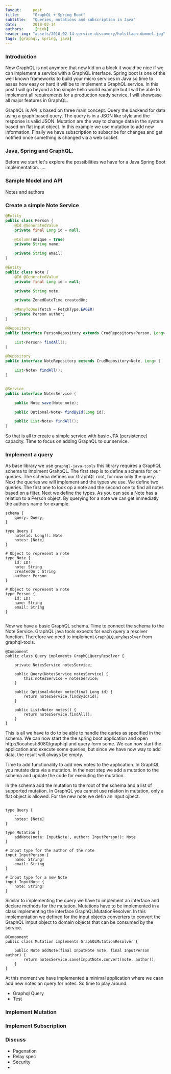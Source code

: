 ```yaml
---
layout:     post
title:      "GraphQL + Spring Boot"
subtitle:   "Queries, mutations and subscription in Java"
date:       2018-02-14
authors:     [niek]
header-img: "assets/2018-02-14-service-discovery/holstlaan-dommel.jpg"
tags: [graphql, spring, java]
---
```


### Introduction
Now GraphQL is not anymore that new kid on a block it would be nice if we can implement a service with a GraphQL interface. Spring boot is one of the well known frameworks to build your micro services in Java so time to asses how easy or hard it will be to implement a GraphQL service. In this post I will go beyond a too simple hello world example but I will be able to implement all requirements for a production ready service. I will showcase all major features in GraphQL.

GraphQL is API is based on three main concept. Query the backend for data using a graph based query. The query is in a JSON like style and the response is valid JSON. Mutation are the way to change data in the system based on flat input object. In this example we use mutation to add new information. Finally we have subscription to subscribe for changes and get notified once something is changed via a web socket.

### Java, Spring and GraphQL.
Before we start let's explore the possibilities we have for a Java Spring Boot implementation.
....

### Sample Model and API
Notes and authors


### Create a simple Note Service
```java
@Entity
public class Person {
    @Id @GeneratedValue
    private final Long id = null;

    @Column(unique = true)
    private String name;

    private String email;
}
```
```java
@Entity
public class Note {
    @Id @GeneratedValue
    private final Long id = null;

    private String note;

    private ZonedDateTime createdOn;

    @ManyToOne(fetch = FetchType.EAGER)
    private Person author;
}
```
```java
@Repository
public interface PersonRepository extends CrudRepository<Person, Long> {

    List<Person> findAll();
}

```
```java
@Repository
public interface NoteRepository extends CrudRepository<Note, Long> {

    List<Note> findAll();
}
```
```java

@Service
public interface NotesService {

    public Note save(Note note);

    public Optional<Note> findById(Long id);

    public List<Note> findAll();
}

```

So that is all to create a simple service with basic JPA (persistence) capacity. TIme to focus on adding GraphQL to our service.


### Implement a query
As base library we use `graphql-java-tools` this library requires a GraphQL schema to implment GrahpQL. The first step is to define a schema for our queries. The schema defines our GraphQL root, for now only the query. Next the queries we will implement and the types we use. We define two queries. The first one to look op a note and the second one to find all notes based on a filter. Next we define the types. As you can see a Note has a relation to a Person object. By querying for a note we can get immediatly the authors name for example.

```
schema {
    query: Query,
}

type Query {
    note(id: Long!): Note
    notes: [Note]
}

# Object to represent a note
type Note {
    id: ID!
    note: String
    createdOn : String
    author: Person
}

# Object to represent a note
type Person {
    id: ID!
    name: String
    email: String
}


```
Now we have a basic GraphQL schema. Time to connect the schema to the Note Service. GraphQL java tools expects for each query a resolver function. Therefore we need to implement `GraphQLQueryResolver` from graphql-tools.


```
@Component
public class Query implements GraphQLQueryResolver {

    private NotesService notesService;

    public Query(NotesService notesService) {
        this.notesService = notesService;
    }

    public Optional<Note> note(final Long id) {
        return notesService.findById(id);
    }

    public List<Note> notes() {
        return notesService.findAll();
    }
}
```

This is all we have to do to be able to handle the quries as specified in the schema. We can now start the the spring boot application and open http://locahost:8080/graphiql and query form some. We can now start the application and execute some queries, but since we have now way to add data, the result will always be empty.

Time to add functionality to add new notes to the application. In GraphQL you mutate data via a mutation. In the next step we add a mutation to the schema and update the code for executing the mutation.

In the schema add the mutation to the root of the schema and a list of supported mutation. In GraphQL you cannot use relation in mutation, only a flat object is allowed. For the new note we defin an input ojbect.

```

type Query {
    ...
    notes: [Note]
}

type Mutation {
    addNote(note: InputNote!, author: InputPerson!): Note
}

# Input type for the author of the note
input InputPerson {
    name: String!
    email: String
}

# Input type for a new Note
input InputNote {
    note: String!
}
```

Similar to implementing the query we have to implement an interface and declare methods for the mutation. Mutations have to be implemented in a class implementing the interface GraphQLMutationResolver. In this implementation we defined for the input objects converters to convert the GraphQL imput object to domain objects that can be consumed by the service.

```
@Component
public class Mutation implements GraphQLMutationResolver {

    public Note addNote(final InputNote note, final InputPerson author) {
        return notesService.save(InputNote.convert(note, author));
    }
}

```

At this moment we have implemented a minimal application where we caan add new notes an query for notes. So time to play around.



- Graphql Query
- Test

### Implement Mutation

### Implement Subscription


### Discuss
- Pagenation
- Relay spec
- Security
-
